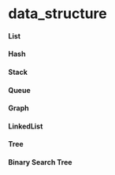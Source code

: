 # data_structure

#### List
#### Hash
#### Stack
#### Queue
#### Graph
#### LinkedList
#### Tree
#### Binary Search Tree
